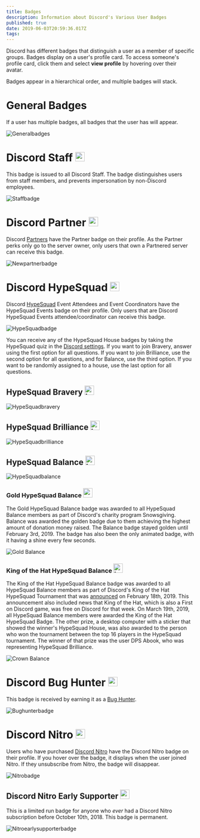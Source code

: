```yaml
---
title: Badges
description: Information about Discord's Various User Badges
published: true
date: 2019-06-03T20:59:36.017Z
tags: 
---
```


Discord has different badges that distinguish a user as a member of specific groups. Badges display on a user's profile card. To access someone's profile card, click them and select **view profile** by hovering over their avatar. 

Badges appear in a hierarchical order, and multiple badges will stack.

# General Badges
If a user has multiple badges, all badges that the user has will appear.

![Generalbadges](uploads/badges/generalbadges.png "A General Overview of Badges")

# Discord Staff <img src="uploads/icons/discord-staff.png" alt="discord-staff" width="25" height="25"/>
This badge is issued to all Discord Staff. The badge distinguishes users from staff members, and prevents impersonation by non-Discord employees.

![Staffbadge](uploads/badges/newstaffbadge.png "A Staff Member's Badge")

# Discord Partner <img src="uploads/icons/partner.png" alt="partner" width="25" height="25"/>
Discord [Partners](/partner) have the Partner badge on their profile. As the Partner perks only go to the server owner, only users that own a Partnered server can receive this badge.

![Newpartnerbadge](/uploads/badges/newpartnerbadge.png "A Discord Partner Badge")

# Discord HypeSquad <img src="uploads/icons/hypesquad.png" alt="hypesquad" width="25" height="25"/>
Discord [HypeSquad](/hypesquad) Event Attendees and Event Coordinators have the HypeSquad Events badge on their profile. Only users that are Discord HypeSquad Events attendee/coordinator can receive this badge. 

![HypeSquadbadge](uploads/badges/newhypesquadbadge.png "A HypeSquad Event Member's Badge")

You can receive any of the HypeSquad House badges by taking the HypeSquad quiz in the [Discord settings](https://discordapp.com/settings/hypesquad-online). If you want to join Bravery, answer using the first option for all questions. If you want to join Brilliance, use the second option for all questions, and for Balance, use the third option. If you want to be randomly assigned to a house, use the last option for all questions.

## HypeSquad Bravery <img src="uploads/icons/hs-bravery.png" alt="hs-bravery" width="25" height="25"/>

![HypeSquadbravery](uploads/badges/hypesquadbravery.png "HypeSquad Bravery Badge")

## HypeSquad Brilliance <img src="uploads/icons/hs-brilliance.png" alt="hs-brilliance" width="25" height="25"/>

![HypeSquadbrilliance](uploads/badges/hypesquadbrilliance.png "HypeSquad Brilliance Badge")

## HypeSquad Balance <img src="uploads/icons/hs-balance.png" alt="hs-balance" width="25" height="25"/>

![HypeSquadbalance](uploads/badges/hypesquadbalance.png "HypeSquad Balance Badge")

### Gold HypeSquad Balance <img src="uploads/icons/snowsgiving-balance.png" alt="snowsgiving-balance" width="25" height="25"/>

The Gold HypeSquad Balance badge was awarded to all HypeSquad Balance members as part of Discord's charity program Snowsgiving. Balance was awarded the golden badge due to them achieving the highest amount of donation money raised. The Balance badge stayed golden until February 3rd, 2019. The badge has also been the only animated badge, with it having a shine every few seconds.

![Gold Balance](uploads/badges/gold-balance.png "Gold Balance")

### King of the Hat HypeSquad Balance <img src="uploads/icons/koth-balance.png" alt="koth-balance" width="25" height="25"/>

The King of the Hat HypeSquad Balance badge was awarded to all HypeSquad Balance members as part of Discord's King of the Hat HypeSquad Tournament that was [announced](https://medium.com/king-of-the-hat/hat-is-free-this-week-and-this-week-only-v-f9fa0987688b) on February 18th, 2019. This announcement also included news that King of the Hat, which is also a First on Discord game, was free on Discord for that week. On March 19th, 2019, all HypeSquad Balance members were awarded the King of the Hat HypeSquad Badge. The other prize, a desktop computer with a sticker that showed the winner's HypeSquad House, was also awarded to the person who won the tournament between the top 16 players in the HypeSquad tournament. The winner of that prize was the user DPS Abook, who was representing HypeSquad Brilliance.

![Crown Balance](uploads/badges/crown-balance.png "Crown Balance")
# Discord Bug Hunter <img src="uploads/icons/bug-hunter.png" alt="bug-hunter" width="25" height="25"/>
This badge is received by earning it as a [Bug Hunter](/bug-hunters).

![Bughunterbadge](uploads/badges/bughunterbadge.png "A Discord Bug Hunter Badge")
# Discord Nitro <img src="uploads/icons/nitro.png" alt="nitro" width="25" height="25"/>
Users who have purchased [Discord Nitro](/nitro) have the Discord Nitro badge on their profile. If you hover over the badge, it displays when the user joined Nitro. If they unsubscribe from Nitro, the badge will disappear. 

![Nitrobadge](uploads/badges/newnitrobadge.png "A Nitro Discord User's Badge")

## Discord Nitro Early Supporter <img src="uploads/icons/early-supporter.png" alt="early-supporter" width="25" height="25"/>
This is a limited run badge for anyone who *ever* had a Discord Nitro subscription before October 10th, 2018. This badge is permanent.

![Nitroearlysupporterbadge](uploads/badges/nitroearlysupporterbadge.png "Nitro Early Supporter Badge")